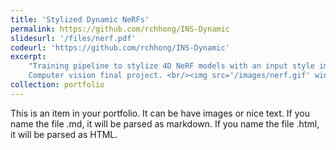 ```yaml
---
title: 'Stylized Dynamic NeRFs'
permalink: https://github.com/rchhong/INS-Dynamic
slidesurl: '/files/nerf.pdf'
codeurl: 'https://github.com/rchhong/INS-Dynamic'
excerpt:
    "Training pipeline to stylize 4D NeRF models with an input style image.
    Computer vision final project. <br/><img src='/images/nerf.gif' width='600'>"
collection: portfolio
---
```


This is an item in your portfolio. It can be have images or nice text. If you
name the file .md, it will be parsed as markdown. If you name the file .html, it
will be parsed as HTML.
